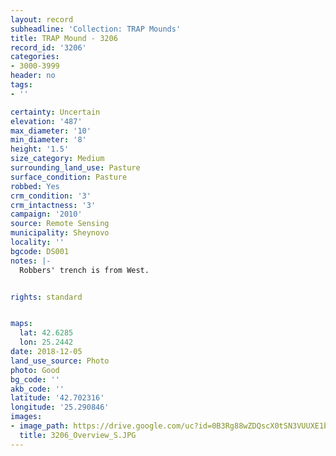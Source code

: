 ```yaml
---
layout: record
subheadline: 'Collection: TRAP Mounds'
title: TRAP Mound - 3206
record_id: '3206'
categories:
- 3000-3999
header: no
tags:
- ''

certainty: Uncertain
elevation: '487'
max_diameter: '10'
min_diameter: '8'
height: '1.5'
size_category: Medium
surrounding_land_use: Pasture
surface_condition: Pasture
robbed: Yes
crm_condition: '3'
crm_intactness: '3'
campaign: '2010'
source: Remote Sensing
municipality: Sheynovo
locality: ''
bgcode: DS001
notes: |-
  Robbers' trench is from West.


rights: standard


maps:
  lat: 42.6285
  lon: 25.2442
date: 2018-12-05
land_use_source: Photo
photo: Good
bg_code: ''
akb_code: ''
latitude: '42.702316'
longitude: '25.290846'
images:
- image_path: https://drive.google.com/uc?id=0B3Rg88wZDQscX0tSN3VUUXE1bk0
  title: 3206_Overview_S.JPG
---
```

